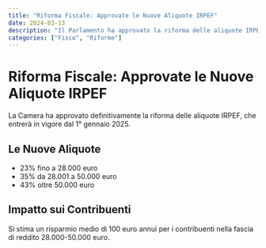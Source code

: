 ```yaml
---
title: "Riforma Fiscale: Approvate le Nuove Aliquote IRPEF"
date: 2024-03-13
description: "Il Parlamento ha approvato la riforma delle aliquote IRPEF: ecco tutte le novità per i contribuenti."
categories: ["Fisco", "Riforme"]
---
```


# Riforma Fiscale: Approvate le Nuove Aliquote IRPEF

La Camera ha approvato definitivamente la riforma delle aliquote IRPEF, che entrerà in vigore dal 1° gennaio 2025.

## Le Nuove Aliquote

- 23% fino a 28.000 euro
- 35% da 28.001 a 50.000 euro
- 43% oltre 50.000 euro

## Impatto sui Contribuenti

Si stima un risparmio medio di 100 euro annui per i contribuenti nella fascia di reddito 28.000-50.000 euro. 